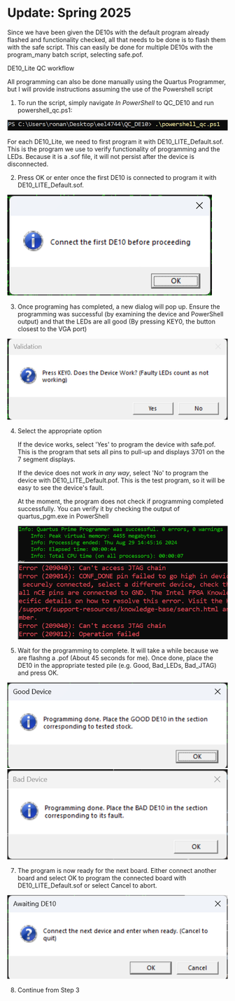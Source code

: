 # Update: Spring 2025
Since we have been given the DE10s with the default program already flashed and functionality checked, all that needs to be done is to flash them with the safe script. This can easily be done for multiple DE10s with the program_many batch script, selecting safe.pof.


























DE10_Lite QC workflow

All programming can also be done manually using the Quartus Programmer, but I will provide instructions assuming the use of the Powershell script

1. To run the script, simply navigate *In PowerShell* to QC_DE10 and run powershell_qc.ps1:

![Running the QC script via Powershell](image.png)

For each DE10_Lite, we need to first program it with DE10_LITE_Default.sof. This is the program we use to verify functionality of programming and the LEDs. Because it is a .sof file, it will not persist after the device is disconnected.

2. Press OK or enter once the first DE10 is connected to program it with DE10_LITE_Default.sof. 

![Press OK to continue when ready](image-1.png)

3. Once programing has completed, a new dialog will pop up. Ensure the programming was successful (by examining the device and PowerShell output) and that the LEDs are all good (By pressing KEY0, the button closest to the VGA port)

![Validation window](image-2.png)

4. Select the appropriate option

    If the device works, select 'Yes' to program the device with safe.pof. This is the program that sets all pins to pull-up and displays 3701 on the 7 segment displays.

    If the device does not work *in any way*, select 'No' to program the device with DE10_LITE_Default.pof. This is the test program, so it will be easy to see the device's fault.

    At the moment, the program does not check if programming completed successfully. You can verify it by checking the output of quartus_pgm.exe in PowerShell
   
    ![Programming success eg](image-6.png)
    ![Programming failure eg](image-7.png)

6. Wait for the programming to complete. It will take a while because we are flashng a .pof (About 45 seconds for me). Once done, place the DE10 in the appropriate tested pile (e.g. Good, Bad_LEDs, Bad_JTAG) and press OK.
   
![Good board message](image-3.png)
![Bad board message](image-5.png)

7. The program is now ready for the next board. Either connect another board and select OK to program the connected board with DE10_LITE_Default.sof or select Cancel to abort. 

![Next board](image-4.png)

8. Continue from Step 3

